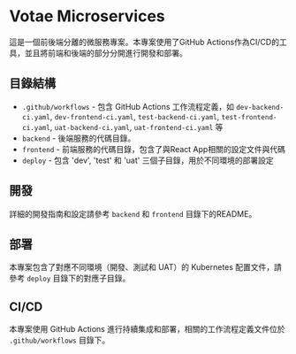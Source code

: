 # Votae Microservices

這是一個前後端分離的微服務專案。本專案使用了GitHub Actions作為CI/CD的工具，並且將前端和後端的部分分開進行開發和部署。

## 目錄結構

- `.github/workflows` - 包含 GitHub Actions 工作流程定義，如 `dev-backend-ci.yaml`, `dev-frontend-ci.yaml`, `test-backend-ci.yaml`, `test-frontend-ci.yaml`, `uat-backend-ci.yaml`, `uat-frontend-ci.yaml` 等
- `backend` - 後端服務的代碼目錄。
- `frontend` - 前端服務的代碼目錄，包含了與React App相關的設定文件與代碼
- `deploy` - 包含 'dev', 'test' 和 'uat' 三個子目錄，用於不同環境的部署設定

## 開發

詳細的開發指南和設定請參考 `backend` 和 `frontend` 目錄下的README。

## 部署

本專案包含了對應不同環境（開發、測試和 UAT）的 Kubernetes 配置文件，請參考 `deploy` 目錄下的對應子目錄。

## CI/CD

本專案使用 GitHub Actions 進行持續集成和部署，相關的工作流程定義文件位於 `.github/workflows` 目錄下。